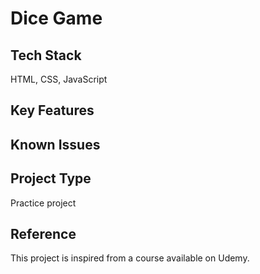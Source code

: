 # Dice Game

## Tech Stack

HTML, CSS, JavaScript

## Key Features

## Known Issues

## Project Type

Practice project

## Reference

This project is inspired from a course available on Udemy.
